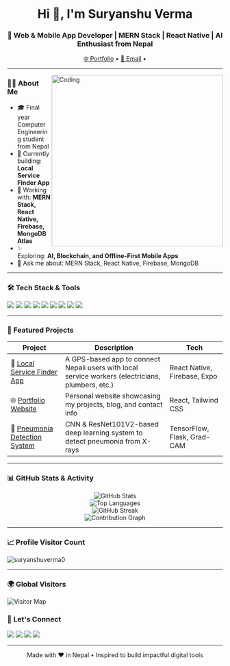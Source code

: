 <h1 align="center">Hi 👋, I'm Suryanshu Verma</h1>
<h3 align="center">🚀 Web & Mobile App Developer | MERN Stack | React Native | AI Enthusiast from Nepal</h3>

<p align="center">
  <a href="https://suryanshuverma.com.np" target="_blank">🌐 Portfolio</a> • 
  <a href="mailto:suryanshuverma.dev@gmail.com">📩 Email</a> • 
</p>

---

<img align="right" alt="Coding" width="400" src="https://i.pinimg.com/originals/54/e3/7d/54e37d8074ebcde1d96c77d7b2a7f310.gif" />

### 👨‍💻 About Me

- 🎓 Final year Computer Engineering student from Nepal  
- 🌱 Currently building: **Local Service Finder App**  
- 🔭 Working with: **MERN Stack, React Native, Firebase, MongoDB Atlas**  
- ✨ Exploring: **AI, Blockchain, and Offline-First Mobile Apps**  
- 💬 Ask me about: MERN Stack, React Native, Firebase, MongoDB  

---

### 🛠️ Tech Stack & Tools

<p align="left">
  <img src="https://img.shields.io/badge/-React-61DAFB?style=flat&logo=react&logoColor=000" />
  <img src="https://img.shields.io/badge/-React_Native-20232A?style=flat&logo=react" />
  <img src="https://img.shields.io/badge/-Node.js-339933?style=flat&logo=node.js&logoColor=fff" />
  <img src="https://img.shields.io/badge/-Express.js-000000?style=flat&logo=express&logoColor=white" />
  <img src="https://img.shields.io/badge/-MongoDB-47A248?style=flat&logo=mongodb&logoColor=white" />
  <img src="https://img.shields.io/badge/-Firebase-FFCA28?style=flat&logo=firebase" />
  <img src="https://img.shields.io/badge/-TailwindCSS-38B2AC?style=flat&logo=tailwind-css" />
  <img src="https://img.shields.io/badge/-JavaScript-F7DF1E?style=flat&logo=javascript&logoColor=000" />
  <img src="https://img.shields.io/badge/-C/C++-00599C?style=flat&logo=cplusplus&logoColor=fff" />
</p>

---

### 🧩 Featured Projects

| Project | Description | Tech |
|--------|-------------|------|
| 🔧 [Local Service Finder App](https://github.com/suryanshuverma0/service-finder) | A GPS-based app to connect Nepali users with local service workers (electricians, plumbers, etc.) | React Native, Firebase, Expo |
| 🌐 [Portfolio Website](https://suryanshuverma.com.np) | Personal website showcasing my projects, blog, and contact info | React, Tailwind CSS |
| 🧠 [Pneumonia Detection System](https://github.com/suryanshuverma0/pneumonia-ai) | CNN & ResNet101V2-based deep learning system to detect pneumonia from X-rays | TensorFlow, Flask, Grad-CAM |

---
### 📊 GitHub Stats & Activity

<p align="center">
  <img src="https://github-readme-stats.vercel.app/api?username=suryanshuverma0&show_icons=true&theme=github_dark&hide_border=true" alt="GitHub Stats" />
  <br/>
  <img src="https://github-readme-stats.vercel.app/api/top-langs/?username=suryanshuverma0&layout=compact&theme=github_dark&hide_border=true" alt="Top Languages" />
  <br/>
  <img src="https://streak-stats.demolab.com?user=suryanshuverma0&theme=dark&hide_border=true" alt="GitHub Streak" />
  <br/>
  <img src="https://github-readme-activity-graph.vercel.app/graph?username=suryanshuverma0&theme=react-dark&hide_border=true&area=true" alt="Contribution Graph" />
</p>


---

### 📈 Profile Visitor Count

<p align="left">
  <img src="https://komarev.com/ghpvc/?username=suryanshuverma0&label=Profile%20Views&color=0e75b6&style=flat" alt="suryanshuverma0" />
</p>

---

### 🌍 Global Visitors

![Visitor Map](https://api.visitorbadge.io/api/visitors?path=suryanshuverma0&label=Global%20Visitors&countColor=%23263759)


### 🤝 Let's Connect

<p align="left">
  <a href="https://twitter.com/suryanshuverma5" target="_blank"><img src="https://img.shields.io/badge/-Twitter-1DA1F2?style=flat&logo=twitter" /></a>
  <a href="https://www.linkedin.com/in/suryanshu-verma0/" target="_blank"><img src="https://img.shields.io/badge/-LinkedIn-blue?style=flat&logo=linkedin" /></a>
  <a href="https://www.facebook.com/suryanshu010" target="_blank"><img src="https://img.shields.io/badge/-Facebook-1877F2?style=flat&logo=facebook&logoColor=white" /></a>
  <a href="https://www.instagram.com/suryanshu_0/" target="_blank"><img src="https://img.shields.io/badge/-Instagram-E4405F?style=flat&logo=instagram&logoColor=white" /></a>
</p>

---


<p align="center">Made with ❤️ in Nepal • Inspired to build impactful digital tools</p>
